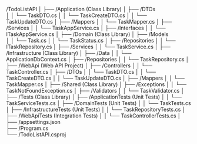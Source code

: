 /TodoListAPI
│
├── /Application (Class Library)
│   ├── /DTOs  
│    │   └── TaskDTO.cs
│    │   └── TaskCreateDTO.cs
│    │   └── TaskUpdateDTO.cs
│    ├── /Mappers
│    │   └── TaskMapper.cs
│    ├── /Services
│    │   └── TaskAppService.cs
│    ├── /Interfaces
│    │   └── ITaskAppService.cs
│
├── /Domain (Class Library)
│    ├── /Models  
│    │   └── Task.cs
│    │   └── TaskStatus.cs
│    ├── /Repositories
│    │   └── ITaskRepository.cs
│    ├── /Services
│    │   └── TaskService.cs
│
├── /Infrastructure (Class Library)
│    ├── /Data
│    │   └── ApplicationDbContext.cs
│    ├── /Repositories
│    │   └── TaskRepository.cs
│
├── /WebApi (Web API Project)
│    ├── /Controllers
│    │   └── TaskController.cs
│    ├── /DTOs
│    │   └── TaskDTO.cs
│    │   └── TaskCreateDTO.cs
│    │   └── TaskUpdateDTO.cs
│    ├── /Mappers
│    │   └── TaskMapper.cs
│
├── /Shared (Class Library)
│    ├── /Exceptions
│    │   └── TaskNotFoundException.cs
│    ├── /Validators
│    │   └── TaskValidator.cs
│
├── /Tests (Class Library)
│    ├── /ApplicationTests (Unit Tests)
│    │   └── TaskServiceTests.cs
│    ├── /DomainTests (Unit Tests)
│    │   └── TaskTests.cs
│    ├── /InfrastructureTests (Unit Tests)
│    │   └── TaskRepositoryTests.cs
│    ├── /WebApiTests (Integration Tests)
│    │   └── TaskControllerTests.cs
│
├── /appsettings.json           
├── /Program.cs                 
└── /TodoListAPI.csproj         